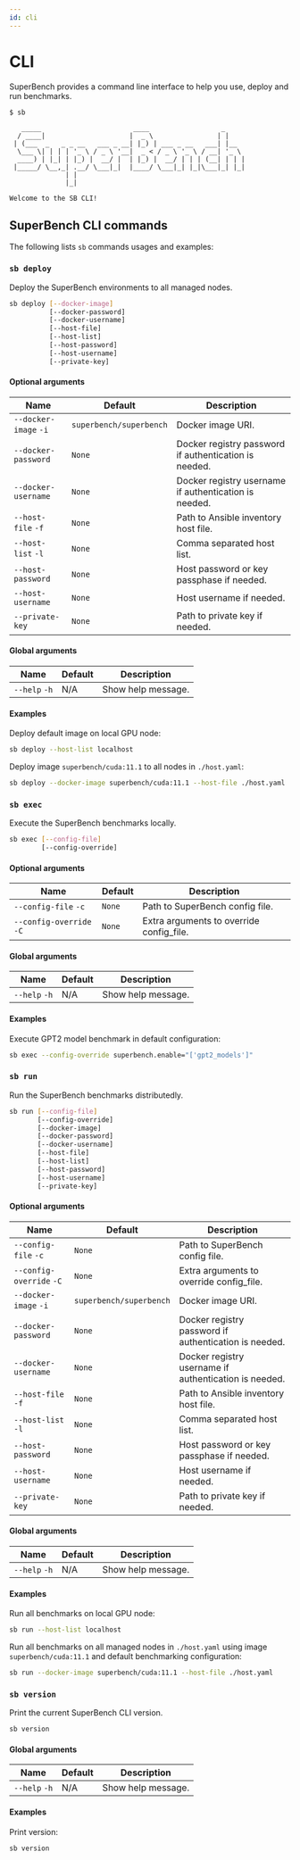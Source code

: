 ```yaml
---
id: cli
---
```


# CLI

SuperBench provides a command line interface to help you use, deploy and run benchmarks.
```
$ sb

   _____                       ____                  _
  / ____|                     |  _ \                | |
 | (___  _   _ _ __   ___ _ __| |_) | ___ _ __   ___| |__
  \___ \| | | | '_ \ / _ \ '__|  _ < / _ \ '_ \ / __| '_ \
  ____) | |_| | |_) |  __/ |  | |_) |  __/ | | | (__| | | |
 |_____/ \__,_| .__/ \___|_|  |____/ \___|_| |_|\___|_| |_|
              | |
              |_|

Welcome to the SB CLI!
```

## SuperBench CLI commands

The following lists `sb` commands usages and examples:

### `sb deploy`

Deploy the SuperBench environments to all managed nodes.
```bash title="SB CLI"
sb deploy [--docker-image]
          [--docker-password]
          [--docker-username]
          [--host-file]
          [--host-list]
          [--host-password]
          [--host-username]
          [--private-key]
```

#### Optional arguments

| Name | Default | Description |
| --- | --- | --- |
| `--docker-image` `-i` | `superbench/superbench` | Docker image URI. |
| `--docker-password` | `None` | Docker registry password if authentication is needed. |
| `--docker-username` | `None` | Docker registry username if authentication is needed. |
| `--host-file` `-f` | `None` | Path to Ansible inventory host file. |
| `--host-list` `-l` | `None` | Comma separated host list. |
| `--host-password` | `None` | Host password or key passphase if needed. |
| `--host-username` | `None` | Host username if needed. |
| `--private-key` | `None` | Path to private key if needed. |

#### Global arguments

| Name | Default | Description |
| --- | --- | --- |
| `--help` `-h` | N/A | Show help message. |

#### Examples

Deploy default image on local GPU node:
```bash title="SB CLI"
sb deploy --host-list localhost
```

Deploy image `superbench/cuda:11.1` to all nodes in `./host.yaml`:
```bash title="SB CLI"
sb deploy --docker-image superbench/cuda:11.1 --host-file ./host.yaml
```

### `sb exec`

Execute the SuperBench benchmarks locally.
```bash title="SB CLI"
sb exec [--config-file]
        [--config-override]
```

#### Optional arguments

| Name | Default | Description |
| --- | --- | --- |
| `--config-file` `-c` | `None` | Path to SuperBench config file. |
| `--config-override` `-C` | `None` | Extra arguments to override config_file. |

#### Global arguments

| Name | Default | Description |
| --- | --- | --- |
| `--help` `-h` | N/A | Show help message. |

#### Examples

Execute GPT2 model benchmark in default configuration:
```bash title="SB CLI"
sb exec --config-override superbench.enable="['gpt2_models']"
```

### `sb run`

Run the SuperBench benchmarks distributedly.
```bash title="SB CLI"
sb run [--config-file]
       [--config-override]
       [--docker-image]
       [--docker-password]
       [--docker-username]
       [--host-file]
       [--host-list]
       [--host-password]
       [--host-username]
       [--private-key]
```

#### Optional arguments

| Name | Default | Description |
| --- | --- | --- |
| `--config-file` `-c` | `None` | Path to SuperBench config file. |
| `--config-override` `-C` | `None` | Extra arguments to override config_file. |
| `--docker-image` `-i` | `superbench/superbench` | Docker image URI. |
| `--docker-password` | `None` | Docker registry password if authentication is needed. |
| `--docker-username` | `None` | Docker registry username if authentication is needed. |
| `--host-file` `-f` | `None` | Path to Ansible inventory host file. |
| `--host-list` `-l` | `None` | Comma separated host list. |
| `--host-password` | `None` | Host password or key passphase if needed. |
| `--host-username` | `None` | Host username if needed. |
| `--private-key` | `None` | Path to private key if needed. |

#### Global arguments

| Name | Default | Description |
| --- | --- | --- |
| `--help` `-h` | N/A | Show help message. |

#### Examples

Run all benchmarks on local GPU node:
```bash title="SB CLI"
sb run --host-list localhost
```

Run all benchmarks on all managed nodes in `./host.yaml` using image `superbench/cuda:11.1`
and default benchmarking configuration:
```bash title="SB CLI"
sb run --docker-image superbench/cuda:11.1 --host-file ./host.yaml
```

### `sb version`

Print the current SuperBench CLI version.
```bash title="SB CLI"
sb version
```

#### Global arguments

| Name | Default | Description |
| --- | --- | --- |
| `--help` `-h` | N/A | Show help message. |

#### Examples

Print version:
```bash title="SB CLI"
sb version
```
